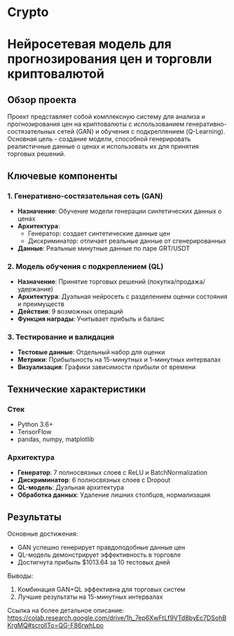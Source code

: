 # Crypto

# Нейросетевая модель для прогнозирования цен и торговли криптовалютой

## Обзор проекта

Проект представляет собой комплексную систему для анализа и прогнозирования цен на криптовалюты с использованием генеративно-состязательных сетей (GAN) и обучения с подкреплением (Q-Learning). Основная цель - создание модели, способной генерировать реалистичные данные о ценах и использовать их для принятия торговых решений.

## Ключевые компоненты

### 1. Генеративно-состязательная сеть (GAN)
- **Назначение**: Обучение модели генерации синтетических данных о ценах
- **Архитектура**:
  - Генератор: создает синтетические данные цен
  - Дискриминатор: отличает реальные данные от сгенерированных
- **Данные**: Реальные минутные данные по паре GRT/USDT

### 2. Модель обучения с подкреплением (QL)
- **Назначение**: Принятие торговых решений (покупка/продажа/удержание)
- **Архитектура**: Дуэльная нейросеть с разделением оценки состояния и преимуществ
- **Действия**: 9 возможных операций
- **Функция награды**: Учитывает прибыль и баланс

### 3. Тестирование и валидация
- **Тестовые данные**: Отдельный набор для оценки
- **Метрики**: Прибыльность на 15-минутных и 1-минутных интервалах
- **Визуализация**: Графики зависимости прибыли от времени

## Технические характеристики

### Стек
- Python 3.6+
- TensorFlow 
- pandas, numpy, matplotlib

### Архитектура
- **Генератор**: 7 полносвязных слоев с ReLU и BatchNormalization
- **Дискриминатор**: 6 полносвязных слоев с Dropout
- **QL-модель**: Дуэльная архитектура
- **Обработка данных**: Удаление лишних столбцов, нормализация

## Результаты

Основные достижения:
- GAN успешно генерирует правдоподобные данные цен
- QL-модель демонстрирует эффективность в торговле
- Достигнута прибыль $1013.64 за 10 тестовых дней

Выводы:
1. Комбинация GAN+QL эффективна для торговых систем
2. Лучшие результаты на 15-минутных интервалах

Ссылка на более детальное описание:
https://colab.research.google.com/drive/1h_7ep6XwFtLf9VTd8byEc7DSohBKrgMQ#scrollTo=QG-F86rwhLpo

